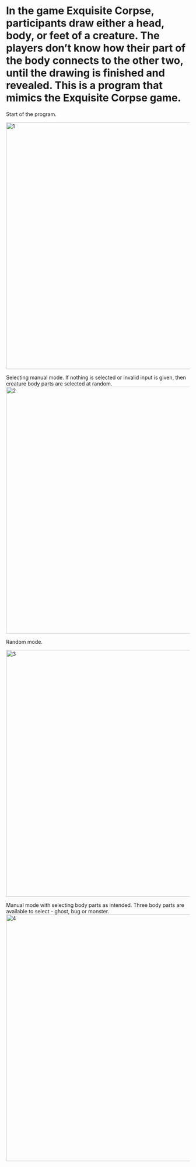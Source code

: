 # In the game Exquisite Corpse, participants draw either a head, body, or feet of a creature. The players don’t know how their part of the body connects to the other two, until the drawing is finished and revealed. This is a program that mimics the Exquisite Corpse game. 

Start of the program. 

<img width="674" alt="1" src="https://github.com/Marek97Mlynarczyk/Exquisite-Corpse/assets/154455058/f71a416e-5daa-4cf6-839b-0ed6374390a3">



Selecting manual mode. If nothing is selected or invalid input is given, then creature body parts are selected at random.
<img width="674" alt="2" src="https://github.com/Marek97Mlynarczyk/Exquisite-Corpse/assets/154455058/c94411e5-07e3-4ead-a5b4-06e36b15e5ce">



Random mode.

<img width="674" alt="3" src="https://github.com/Marek97Mlynarczyk/Exquisite-Corpse/assets/154455058/e5e67aab-1589-4329-a4a3-763538c3da07">



Manual mode with selecting body parts as intended. Three body parts are available to select - ghost, bug or monster.
<img width="674" alt="4" src="https://github.com/Marek97Mlynarczyk/Exquisite-Corpse/assets/154455058/3a88747e-d752-41ba-8296-248a9021c20b">



